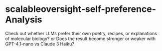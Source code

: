 # scalableoversight-self-preference-Analysis

Check out whether LLMs prefer their own poetry, recipes, or explanations of molecular biology? or Does the result become stronger or weaker with GPT-4.1-nano vs Claude 3 Haiku? 
